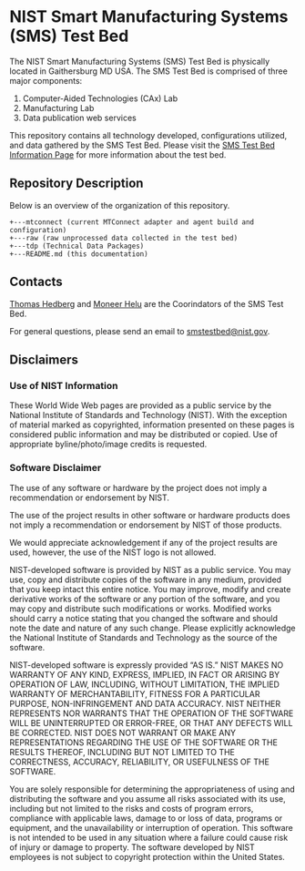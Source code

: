 # NIST Smart Manufacturing Systems (SMS) Test Bed

The NIST Smart Manufacturing Systems (SMS) Test Bed is physically located in Gaithersburg MD USA. The SMS Test Bed is comprised of three major components:

1. Computer-Aided Technologies (CAx) Lab
2. Manufacturing Lab
3. Data publication web services

This repository contains all technology developed, configurations utilized, and data gathered by the SMS Test Bed. Please visit the [SMS Test Bed Information Page](http://smstestbed.nist.gov) for more information about the test bed.

## Repository Description

Below is an overview of the organization of this repository.

```
+---mtconnect (current MTConnect adapter and agent build and configuration)
+---raw (raw unprocessed data collected in the test bed)
+---tdp (Technical Data Packages)
+---README.md (this documentation)
```

## Contacts

[Thomas Hedberg](https://www.nist.gov/people/thomas-hedberg) and [Moneer Helu](https://www.nist.gov/people/moneer-helu) are the Coorindators of the SMS Test Bed. 

For general questions, please send an email to smstestbed@nist.gov.

## Disclaimers

### Use of NIST Information

These World Wide Web pages are provided as a public service by the National Institute of Standards and Technology (NIST). With the exception of material marked as copyrighted, information presented on these pages is considered public information and may be distributed or copied. Use of appropriate byline/photo/image credits is requested.

###  Software Disclaimer

The use of any software or hardware by the project does not imply a recommendation or endorsement by NIST.

The use of the project results in other software or hardware products does not imply a recommendation or endorsement by NIST of those products.

We would appreciate acknowledgement if any of the project results are used, however, the use of the NIST logo is not allowed.

NIST-developed software is provided by NIST as a public service. You may use, copy and distribute copies of the software in any medium, provided that you keep intact this entire notice. You may improve, modify and create derivative works of the software or any portion of the software, and you may copy and distribute such modifications or works. Modified works should carry a notice stating that you changed the software and should note the date and nature of any such change. Please explicitly acknowledge the National Institute of Standards and Technology as the source of the software.

NIST-developed software is expressly provided “AS IS.” NIST MAKES NO WARRANTY OF ANY KIND, EXPRESS, IMPLIED, IN FACT OR ARISING BY OPERATION OF LAW, INCLUDING, WITHOUT LIMITATION, THE IMPLIED WARRANTY OF MERCHANTABILITY, FITNESS FOR A PARTICULAR PURPOSE, NON-INFRINGEMENT AND DATA ACCURACY. NIST NEITHER REPRESENTS NOR WARRANTS THAT THE OPERATION OF THE SOFTWARE WILL BE UNINTERRUPTED OR ERROR-FREE, OR THAT ANY DEFECTS WILL BE CORRECTED. NIST DOES NOT WARRANT OR MAKE ANY REPRESENTATIONS REGARDING THE USE OF THE SOFTWARE OR THE RESULTS THEREOF, INCLUDING BUT NOT LIMITED TO THE CORRECTNESS, ACCURACY, RELIABILITY, OR USEFULNESS OF THE SOFTWARE.

You are solely responsible for determining the appropriateness of using and distributing the software and you assume all risks associated with its use, including but not limited to the risks and costs of program errors, compliance with applicable laws, damage to or loss of data, programs or equipment, and the unavailability or interruption of operation. This software is not intended to be used in any situation where a failure could cause risk of injury or damage to property. The software developed by NIST employees is not subject to copyright protection within the United States.
